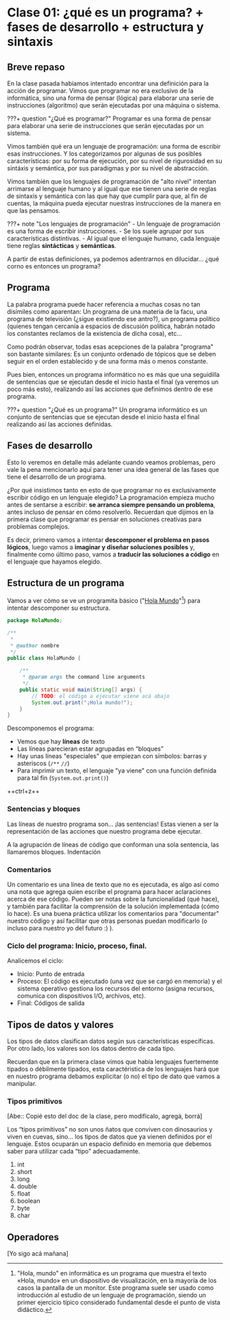 # Clase 01: ¿qué es un programa? + fases de desarrollo + estructura y sintaxis

## Breve repaso
En la clase pasada habíamos intentado encontrar una definición para la acción de programar.
Vimos que programar no era exclusivo de la informática, sino una forma de pensar (lógica) para elaborar una serie de
instrucciones (algoritmo) que serán ejecutadas por una máquina o sistema.

???+ question "¿Qué es programar?"
    Programar es una forma de pensar para elaborar una serie de instrucciones que serán ejecutadas por un sistema.

Vimos también qué era un lenguaje de programación: una forma de escribir esas instrucciones. Y los categorizamos por
algunas de sus posibles características: por su forma de ejecución, por su nivel de rigurosidad en su sintáxis y semántica,
por sus paradigmas y por su nivel de abstracción.

Vimos también que los lenguajes de programación de "alto nivel" intentan arrimarse al lenguaje humano y al igual que ese
tienen una serie de reglas de sintaxis y semántica con las que hay que cumplir para que, al fin de cuentas, la máquina
pueda ejecutar nuestras instrucciones de la manera en que las pensamos.

???+ note "Los lenguajes de programación"
    - Un lenguaje de programación es una forma de escribir instrucciones.
    - Se los suele agrupar por sus características distintivas.
    - Al igual que el lenguaje humano, cada lenguaje tiene reglas **sintácticas** y **semánticas**.

A partir de estas definiciones, ya podemos adentrarnos en dilucidar... ¿qué corno es entonces un programa?

## Programa

La palabra programa puede hacer referencia a muchas cosas no tan disímiles como aparentan:
Un programa de una materia de la facu, una programa de televisión (¿sigue existiendo ese antro?), un programa político
(quienes tengan cercanía a espacios de discusión política, habrán notado los constantes reclamos de la existencia de
dicha cosa), etc...

Como podrán observar, todas esas acepciones de la palabra "programa" son bastante similares: Es un conjunto ordenado de
tópicos que se deben seguir en el orden establecido y de una forma más o menos constante.

Pues bien, entonces un programa informático no es más que una seguidilla de sentencias que se ejecutan desde el inicio
hasta el final (ya veremos un poco más esto), realizando así las acciones que definimos dentro de ese programa.

???+ question "¿Qué es un programa?"
    Un programa informático es un conjunto de sentencias que se ejecutan desde el inicio hasta el final realizando así
    las acciones definidas.

## Fases de desarrollo

Esto lo veremos en detalle más adelante cuando veamos problemas, pero vale la pena mencionarlo aquí para tener una idea
general de las fases que tiene el desarrollo de un programa.

¿Por qué insistimos tanto en esto de que programar no es exclusivamente escribir código en un lenguaje elegido? La
programación empieza mucho antes de sentarse a escribir: **se arranca siempre pensando un problema**, antes incluso de
pensar en cómo resolverlo. Recuerdan que dijimos en la primera clase que programar es pensar en soluciones creativas
para problemas complejos.

Es decir, primero vamos a intentar **descomponer el problema en pasos lógicos**, luego vamos a **imaginar y diseñar soluciones
posibles** y, finalmente como último paso, vamos a **traducir las soluciones a código** en el lenguaje que hayamos elegido.

## Estructura de un programa

Vamos a ver cómo se ve un programita básico ("[Hola Mundo](https://es.wikipedia.org/wiki/Hola_mundo)"[^1]) para intentar
descomponer su estructura.

```java
package HolaMundo;

/**
 *
 * @author nombre
 */
public class HolaMundo {

    /**
     * @param args the command line arguments
     */
    public static void main(String[] args) {
        // TODO: el código a ejecutar viene acá abajo
        System.out.print("¡Hola mundo!");
    }
}

```

Descomponemos el programa:

- Vemos que hay **líneas** de texto
- Las líneas parecieran estar agrupadas en “bloques”
- Hay unas líneas "especiales" que empiezan con símbolos: barras y asteriscos (`/**` `//`) 
- Para imprimir un texto, el lenguaje "ya viene" con una función definida para tal fin (`System.out.print()`)


[^1]:"Hola, mundo" en informática es un programa que muestra el texto «Hola, mundo» en un dispositivo de visualización,
en la mayoría de los casos la pantalla de un monitor. Este programa suele ser usado como introducción al estudio de un
lenguaje de programación, siendo un primer ejercicio típico considerado fundamental desde el punto de vista didáctico.


++ctrl+z++

### Sentencias y bloques

Las líneas de nuestro programa son... ¡las sentencias! Estas vienen a ser la representación de las acciones que nuestro
programa debe ejecutar.

A la agrupación de líneas de código que conforman una sola sentencia, las llamaremos bloques.
Indentación

### Comentarios

Un comentario es una línea de texto que no es ejecutada, es algo así como una nota que agrega quien escribe el programa
para hacer aclaraciones acerca de ese código. Pueden ser notas sobre la funcionalidad (qué hace), y también para
facilitar la comprensión de la solución implementada (cómo lo hace). Es una buena práctica utilizar los comentarios para
"documentar" nuestro código y así facilitar que otras personas puedan modificarlo (o incluso para nuestro yo del
futuro :) ).

### Ciclo del programa: Inicio, proceso, final.
Analicemos el ciclo:

- Inicio: Punto de entrada
- Proceso: El código es ejecutado (una vez que se cargó en memoria) y el sistema operativo gestiona los recursos del
  entorno (asigna recursos, comunica con dispositivos I/O, archivos, etc).
- Final: Códigos de salida

## Tipos de datos y valores

Los tipos de datos clasifican datos según sus características específicas. Por otro lado, los valores son los datos
dentro de cada tipo.

Recuerdan que en la primera clase vimos que había lenguajes fuertemente tipados o débilmente tipados, esta
caractéristica de los lenguajes hará que en nuestro programa debamos explicitar (o no) el tipo de dato que vamos a
manipular.

### Tipos primitivos
[Abe:: Copié esto del doc de la clase, pero modificalo, agregá, borrá]

Los “tipos primitivos” no son unos ñatos que conviven con dinosaurios y viven en cuevas, sino... los tipos de datos que
ya vienen definidos por el lenguaje.
Estos ocuparán un espacio definido en memoria que debemos saber para utilizar cada “tipo” adecuadamente.

1. int
2. short
3. long
4. double
5. float
6. boolean
7. byte
8. char

## Operadores
[Yo sigo acá mañana]